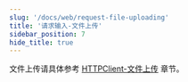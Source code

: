 ```yaml
---
slug: '/docs/web/request-file-uploading'
title: '请求输入-文件上传'
sidebar_position: 7
hide_title: true
---
```


文件上传请具体参考 [HTTPClient-文件上传](../HTTPClient/HTTPClient-文件上传.md) 章节。